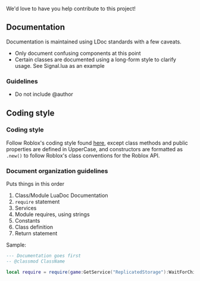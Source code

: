 We'd love to have you help contribute to this project!

## Documentation

Documentation is maintained using LDoc standards with a few caveats. 

* Only document confusing components at this point
* Certain classes are documented using a long-form style to clarify usage. See Signal.lua as an example

### Guidelines
* Do not include @author

## Coding style

### Coding style
Follow Roblox's coding style found [here](https://gist.github.com/Quenty/2c405855526cdb4c8ec7f2f332e4f7d9), except class methods and public properties are defined in UpperCase, and constructors are formatted as `.new()` to follow Roblox's class conventions for the Roblox API.

### Document organization guidelines

Puts things in this order

1. Class/Module LuaDoc Documentation
2. `require` statement
3. Services
4. Module requires, using strings
5. Constants
7. Class definition
8. Return statement

Sample:
```lua
--- Documentation goes first
-- @classmod ClassName

local require = require(game:GetService("ReplicatedStorage"):WaitForChild("NevermoreEngine"))


```